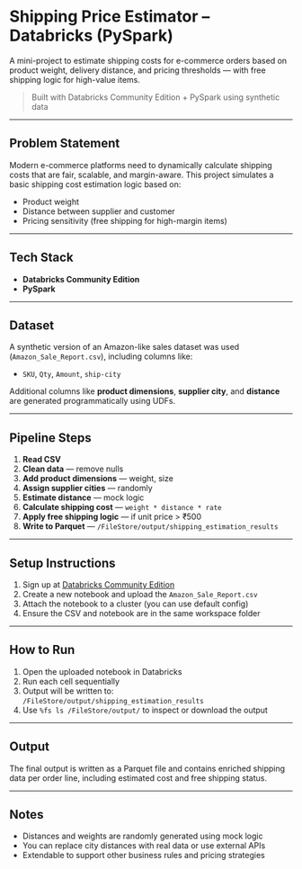 # Shipping Price Estimator – Databricks (PySpark)

A mini-project to estimate shipping costs for e-commerce orders based on product weight, delivery distance, and pricing thresholds — with free shipping logic for high-value items.

> Built with Databricks Community Edition + PySpark using synthetic data

---

## Problem Statement

Modern e-commerce platforms need to dynamically calculate shipping costs that are fair, scalable, and margin-aware. This project simulates a basic shipping cost estimation logic based on:

- Product weight
- Distance between supplier and customer
- Pricing sensitivity (free shipping for high-margin items)

---

## Tech Stack

- **Databricks Community Edition**
- **PySpark**

---

## Dataset

A synthetic version of an Amazon-like sales dataset was used (`Amazon_Sale_Report.csv`), including columns like:

- `SKU`, `Qty`, `Amount`, `ship-city`

Additional columns like **product dimensions**, **supplier city**, and **distance** are generated programmatically using UDFs.

---

## Pipeline Steps

1. **Read CSV**  
2. **Clean data** — remove nulls  
3. **Add product dimensions** — weight, size  
4. **Assign supplier cities** — randomly  
5. **Estimate distance** — mock logic  
6. **Calculate shipping cost** — `weight * distance * rate`  
7. **Apply free shipping logic** — if unit price > ₹500  
8. **Write to Parquet** — `/FileStore/output/shipping_estimation_results`

---

## Setup Instructions

1. Sign up at [Databricks Community Edition](https://community.cloud.databricks.com/)  
2. Create a new notebook and upload the `Amazon_Sale_Report.csv`  
3. Attach the notebook to a cluster (you can use default config)  
4. Ensure the CSV and notebook are in the same workspace folder

---

## How to Run

1. Open the uploaded notebook in Databricks  
2. Run each cell sequentially  
3. Output will be written to:  
   `/FileStore/output/shipping_estimation_results`  
4. Use `%fs ls /FileStore/output/` to inspect or download the output

---

## Output

The final output is written as a Parquet file and contains enriched shipping data per order line, including estimated cost and free shipping status.

---

## Notes

- Distances and weights are randomly generated using mock logic  
- You can replace city distances with real data or use external APIs  
- Extendable to support other business rules and pricing strategies  
